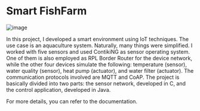 # Smart FishFarm
![image](https://github.com/MatteoManni99/uni_InternetOfThings_SmartFishFarm/assets/81640598/b644c648-fe0e-4dc4-b97e-e45242b3439e)

In this project, I developed a smart environment using IoT techniques. The use case is an aquaculture system. Naturally, many things were simplified. I worked with five sensors and used ContikiNG as sensor operating system. One of them is also employed as RPL Border Router for the device network, while the other four devices simulate the following: temperature (sensor), water quality (sensor), heat pump (actuator), and water filter (actuator). The communication protocols involved are MQTT and CoAP. The project is basically divided into two parts: the sensor network, developed in C, and the control application, developed in Java.

For more details, you can refer to the documentation.
